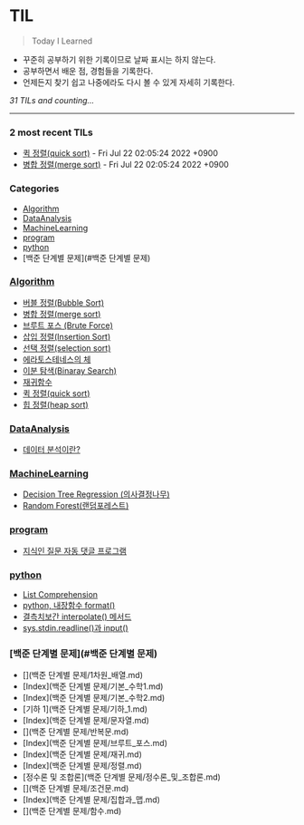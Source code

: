 # TIL
> Today I Learned

- 꾸준히 공부하기 위한 기록이므로 날짜 표시는 하지 않는다.
- 공부하면서 배운 점, 경험들을 기록한다.
- 언제든지 찾기 쉽고 나중에라도 다시 볼 수 있게 자세히 기록한다.


_31 TILs and counting..._

---

### 2 most recent TILs

- [퀵 정렬(quick sort)](Algorithm/퀵_정렬(quickSort).md) - Fri Jul 22 02:05:24 2022 +0900
- [병합 정렬(merge sort)](Algorithm/병합_정렬(mergeSort).md) - Fri Jul 22 02:05:24 2022 +0900

### Categories

- [Algorithm](#Algorithm)
- [DataAnalysis](#DataAnalysis)
- [MachineLearning](#MachineLearning)
- [program](#program)
- [python](#python)
- [백준 단계별 문제](#백준 단계별 문제)

### [Algorithm](#Algorithm)
- [버블 정렬(Bubble Sort)](Algorithm/버블_정렬(BubbleSort).md)
- [병합 정렬(merge sort)](Algorithm/병합_정렬(mergeSort).md)
- [브루트 포스 (Brute Force)](Algorithm/브루트_포스(BruteForce).md)
- [삽입 정렬(Insertion Sort)](Algorithm/삽입_정렬(InsertionSort).md)
- [선택 정렬(selection sort)](Algorithm/선택_정렬(selectionSort).md)
- [에라토스테네스의 체](Algorithm/에라토스테네스의_체.md)
- [이분 탐색(Binaray Search)](Algorithm/이분_탐색(BinaraySearch).md)
- [재귀함수](Algorithm/재귀함수.md)
- [퀵 정렬(quick sort)](Algorithm/퀵_정렬(quickSort).md)
- [힙 정렬(heap sort)](Algorithm/힙_정렬(heapSort).md)

### [DataAnalysis](#DataAnalysis)
- [데이터 분석이란?](DataAnalysis/데이터_분석이란.md)

### [MachineLearning](#MachineLearning)
- [Decision Tree Regression (의사결정나무)](MachineLearning/Decision_Tree_Regression(의사결정나무).md)
- [Random Forest(랜덤포레스트)](MachineLearning/Random_Forest(랜덤포레스트).md)

### [program](#program)
- [지식인 질문 자동 댓글 프로그램](program/auto_PR.md)

### [python](#python)
- [List Comprehension](python/Comprehension.md)
- [python, 내장함수 format()](python/format함수.md)
- [결측치보간 interpolate() 메서드](python/interpolate()_메서드.md)
- [sys.stdin.readline()과 input()](python/sys.stdin.readline()_input().md)

### [백준 단계별 문제](#백준 단계별 문제)
- [](백준 단계별 문제/1차원_배열.md)
- [Index](백준 단계별 문제/기본_수학1.md)
- [Index](백준 단계별 문제/기본_수학2.md)
- [기하 1](백준 단계별 문제/기하_1.md)
- [Index](백준 단계별 문제/문자열.md)
- [](백준 단계별 문제/반복문.md)
- [Index](백준 단계별 문제/브루트_포스.md)
- [Index](백준 단계별 문제/재귀.md)
- [Index](백준 단계별 문제/정렬.md)
- [정수론 및 조합론](백준 단계별 문제/정수론_및_조합론.md)
- [](백준 단계별 문제/조건문.md)
- [Index](백준 단계별 문제/집합과_맵.md)
- [](백준 단계별 문제/함수.md)

[1]: https://simonwillison.net/2020/Apr/20/self-rewriting-readme/
[2]: https://github.com/jbranchaud/til

